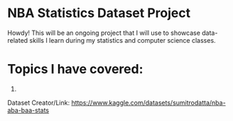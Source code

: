 # NBA Statistics Dataset Project

Howdy! This will be an ongoing project that I will use to showcase data-related skills I learn during my statistics and computer science classes.

# Topics I have covered:

1. 

Dataset Creator/Link: https://www.kaggle.com/datasets/sumitrodatta/nba-aba-baa-stats
